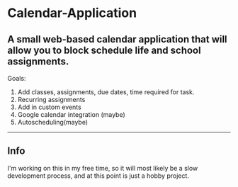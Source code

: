 # Calendar-Application

A small web-based calendar application that will allow you to block schedule life and school assignments.
---
Goals:
1. Add classes, assignments, due dates, time required for task.
2. Recurring assignments
3. Add in custom events
4. Google calendar integration (maybe)
5. Autoscheduling(maybe)
---
## Info
I'm working on this in my free time, so it will most likely be a slow development process, and at this point is just a hobby project.
